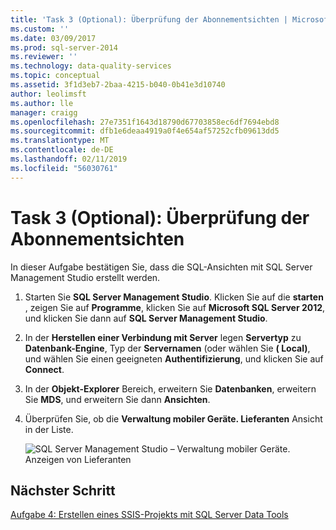 ```yaml
---
title: 'Task 3 (Optional): Überprüfung der Abonnementsichten | Microsoft-Dokumentation'
ms.custom: ''
ms.date: 03/09/2017
ms.prod: sql-server-2014
ms.reviewer: ''
ms.technology: data-quality-services
ms.topic: conceptual
ms.assetid: 3f1d3eb7-2baa-4215-b040-0b41e3d10740
author: leolimsft
ms.author: lle
manager: craigg
ms.openlocfilehash: 27e7351f1643d18790d67703858ec6df7694ebd8
ms.sourcegitcommit: dfb1e6deaa4919a0f4e654af57252cfb09613dd5
ms.translationtype: MT
ms.contentlocale: de-DE
ms.lasthandoff: 02/11/2019
ms.locfileid: "56030761"
---
```

# <a name="task-3-optional-reviewing-the-subscription-views"></a>Task 3 (Optional): Überprüfung der Abonnementsichten
  In dieser Aufgabe bestätigen Sie, dass die SQL-Ansichten mit SQL Server Management Studio erstellt werden.  
  
1.  Starten Sie **SQL Server Management Studio**. Klicken Sie auf die **starten** , zeigen Sie auf **Programme**, klicken Sie auf **Microsoft SQL Server 2012**, und klicken Sie dann auf **SQL Server Management Studio**.  
  
2.  In der **Herstellen einer Verbindung mit Server** legen **Servertyp** zu **Datenbank-Engine**, Typ der **Servernamen** (oder wählen Sie **( Local)**, und wählen Sie einen geeigneten **Authentifizierung**, und klicken Sie auf **Connect**.  
  
3.  In der **Objekt-Explorer** Bereich, erweitern Sie **Datenbanken**, erweitern Sie **MDS**, und erweitern Sie dann **Ansichten**.  
  
4.  Überprüfen Sie, ob die **Verwaltung mobiler Geräte. Lieferanten** Ansicht in der Liste.  
  
     ![SQL Server Management Studio – Verwaltung mobiler Geräte. Anzeigen von Lieferanten](../../2014/tutorials/media/et-reviewingthesubscriptionviews.jpg "SQL Server Management Studio – Verwaltung mobiler Geräte. Lieferanten-Ansicht")  
  
## <a name="next-step"></a>Nächster Schritt  
 [Aufgabe 4: Erstellen eines SSIS-Projekts mit SQL Server Data Tools](../../2014/tutorials/task-4-creating-an-ssis-project-using-sql-server-data-tools.md)